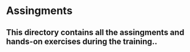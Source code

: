 # Assingments
## This directory contains all the assingments and hands-on exercises during the training..
